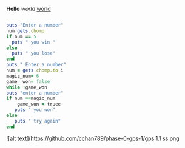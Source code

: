 **Hello**
*world*
[world](https://en.wikipedia.org/wiki/World)
```ruby

puts "Enter a number"
num gets.chomp
if num == 5
  puts " you win "
else
  puts " you lose"
end
puts " Enter a number"
num = gets.chomp.to i
magic_num= 6
game_ won= false
while !game_won
puts "enter a number"
if num ==magic_num
    game_won = truee
   puts " you won"
else
   puts " try again"
end 
```

![alt text](https://github.com/cchan789/phase-0-gps-1/gps 1.1  ss.png